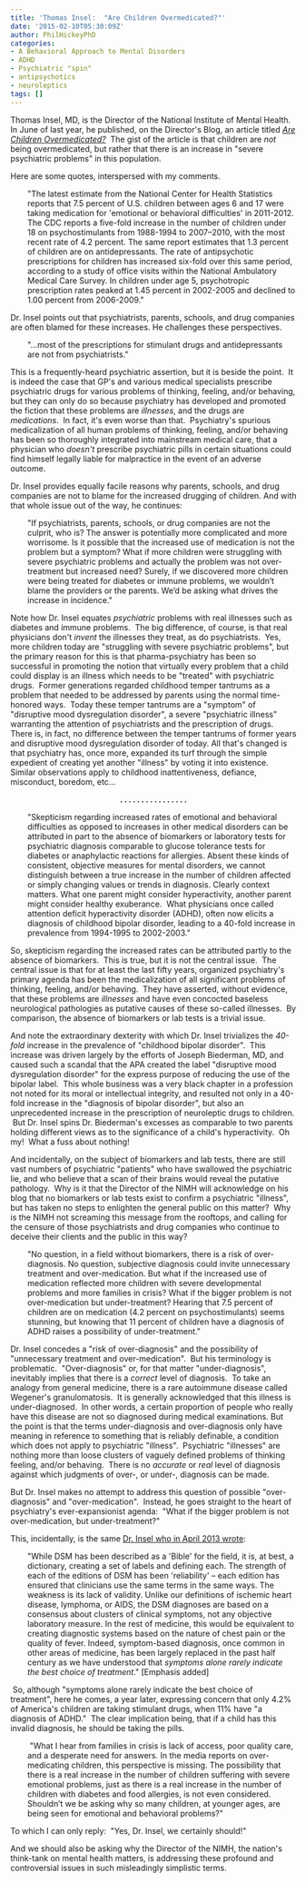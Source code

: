 ```yaml
---
title: 'Thomas Insel:  "Are Children Overmedicated?"'
date: '2015-02-10T05:30:09Z'
author: PhilHickeyPhD
categories:
- A Behavioral Approach to Mental Disorders
- ADHD
- Psychiatric "spin"
- antipsychotics
- neuroleptics
tags: []
---
```


Thomas Insel, MD, is the Director of the National Institute of Mental Health.  In June of last year, he published, on the Director's Blog, an article titled <em><a href="http://www.nimh.nih.gov/about/director/2014/are-children-overmedicated.shtml">Are Children Overmedicated?</a></em>  The gist of the article is that children are <em>not</em> being overmedicated, but rather that there is an increase in "severe psychiatric problems" in this population.

Here are some quotes, interspersed with my comments.
<p style="padding-left: 30px;">"The latest estimate from the National Center for Health Statistics reports that 7.5 percent of U.S. children between ages 6 and 17 were taking medication for 'emotional or behavioral difficulties' in 2011-2012. The CDC reports a five-fold increase in the number of children under 18 on psychostimulants from 1988-1994 to 2007–2010, with the most recent rate of 4.2 percent. The same report estimates that 1.3 percent of children are on antidepressants. The rate of antipsychotic prescriptions for children has increased six-fold over this same period, according to a study of office visits within the National Ambulatory Medical Care Survey. In children under age 5, psychotropic prescription rates peaked at 1.45 percent in 2002-2005 and declined to 1.00 percent from 2006-2009."</p>
Dr. Insel points out that psychiatrists, parents, schools, and drug companies are often blamed for these increases. He challenges these perspectives.
<p style="padding-left: 30px;">"…most of the prescriptions for stimulant drugs and antidepressants are not from psychiatrists."</p>
This is a frequently-heard psychiatric assertion, but it is beside the point.  It is indeed the case that GP's and various medical specialists prescribe psychiatric drugs for various problems of thinking, feeling, and/or behaving, but they can only do so because psychiatry has developed and promoted the fiction that these problems are <em>illnesses</em>, and the drugs are <em>medications</em>.  In fact, it's even worse than that.  Psychiatry's spurious medicalization of all human problems of thinking, feeling, and/or behaving has been so thoroughly integrated into mainstream medical care, that a physician who <em>doesn't</em> prescribe psychiatric pills in certain situations could find himself legally liable for malpractice in the event of an adverse outcome.

Dr. Insel provides equally facile reasons why parents, schools, and drug companies are not to blame for the increased drugging of children. And with that whole issue out of the way, he continues:
<p style="padding-left: 30px;">"If psychiatrists, parents, schools, or drug companies are not the culprit, who is? The answer is potentially more complicated and more worrisome. Is it possible that the increased use of medication is not the problem but a symptom? What if more children were struggling with severe psychiatric problems and actually the problem was not over-treatment but increased need? Surely, if we discovered more children were being treated for diabetes or immune problems, we wouldn’t blame the providers or the parents. We’d be asking what drives the increase in incidence."</p>
Note how Dr. Insel equates <em>psychiatric</em> problems with real illnesses such as diabetes and immune problems.  The big difference, of course, is that real physicians don't <em>invent</em> the illnesses they treat, as do psychiatrists.  Yes, more children today are "struggling with severe psychiatric problems", but the primary reason for this is that pharma-psychiatry has been so successful in promoting the notion that virtually every problem that a child could display is an illness which needs to be "treated" with psychiatric drugs.  Former generations regarded childhood temper tantrums as a problem that needed to be addressed by parents using the normal time-honored ways.  Today these temper tantrums are a "symptom" of "disruptive mood dysregulation disorder", a severe "psychiatric illness" warranting the attention of psychiatrists and the prescription of drugs.  There is, in fact, no difference between the temper tantrums of former years and disruptive mood dysregulation disorder of today. All that's changed is that psychiatry has, once more, expanded its turf through the simple expedient of creating yet another "illness" by voting it into existence.  Similar observations apply to childhood inattentiveness, defiance, misconduct, boredom, etc…
<p style="text-align: center;"><strong>. . . . . . . . . . . . . . . .</strong></p>
<p style="padding-left: 30px;">"Skepticism regarding increased rates of emotional and behavioral difficulties as opposed to increases in other medical disorders can be attributed in part to the absence of biomarkers or laboratory tests for psychiatric diagnosis comparable to glucose tolerance tests for diabetes or anaphylactic reactions for allergies. Absent these kinds of consistent, objective measures for mental disorders, we cannot distinguish between a true increase in the number of children affected or simply changing values or trends in diagnosis. Clearly context matters. What one parent might consider hyperactivity, another parent might consider healthy exuberance.  What physicians once called attention deficit hyperactivity disorder (ADHD), often now elicits a diagnosis of childhood bipolar disorder, leading to a 40-fold increase in prevalence from 1994-1995 to 2002-2003."</p>
So, skepticism regarding the increased rates can be attributed partly to the absence of biomarkers.  This is true, but it is not the central issue.  The central issue is that for at least the last fifty years, organized psychiatry's primary agenda has been the medicalization of all significant problems of thinking, feeling, and/or behaving.  They have asserted, without evidence, that these problems are <em>illnesses</em> and have even concocted baseless neurological pathologies as putative causes of these so-called illnesses.  By comparison, the absence of biomarkers or lab tests is a trivial issue.

And note the extraordinary dexterity with which Dr. Insel trivializes the <em>40-fold</em> increase in the prevalence of "childhood bipolar disorder".  This increase was driven largely by the efforts of Joseph Biederman, MD, and caused such a scandal that the APA created the label "disruptive mood dysregulation disorder" for the express purpose of reducing the use of the bipolar label.  This whole business was a very black chapter in a profession not noted for its moral or intellectual integrity, and resulted not only in a 40-fold increase in the "diagnosis of bipolar disorder", but also an unprecedented increase in the prescription of neuroleptic drugs to children.  But Dr. Insel spins Dr. Biederman's excesses as comparable to two parents holding different views as to the significance of a child's hyperactivity.  Oh my!  What a fuss about nothing!

And incidentally, on the subject of biomarkers and lab tests, there are still vast numbers of psychiatric "patients" who have swallowed the psychiatric lie, and who believe that a scan of their brains would reveal the putative pathology.  Why is it that the Director of the NIMH will acknowledge on his blog that no biomarkers or lab tests exist to confirm a psychiatric "illness", but has taken no steps to enlighten the general public on this matter?  Why is the NIMH not screaming this message from the rooftops, and calling for the censure of those psychiatrists and drug companies who continue to deceive their clients and the public in this way?
<p style="padding-left: 30px;">"No question, in a field without biomarkers, there is a risk of over-diagnosis. No question, subjective diagnosis could invite unnecessary treatment and over-medication. But what if the increased use of medication reflected more children with severe developmental problems and more families in crisis? What if the bigger problem is not over-medication but under-treatment? Hearing that 7.5 percent of children are on medication (4.2 percent on psychostimulants) seems stunning, but knowing that 11 percent of children have a diagnosis of ADHD raises a possibility of under-treatment."</p>
Dr. Insel concedes a "risk of over-diagnosis" and the possibility of "unnecessary treatment and over-medication".  But his terminology is problematic.  "Over-diagnosis" or, for that matter "under-diagnosis", inevitably implies that there is a <em>correct</em> level of diagnosis.  To take an analogy from general medicine, there is a rare autoimmune disease called Wegener's granulomatosis.  It is generally acknowledged that this illness is under-diagnosed.  In other words, a certain proportion of people who really have this disease are not so diagnosed during medical examinations. But the point is that the terms under-diagnosis and over-diagnosis only have meaning in reference to something that is reliably definable, a condition which does not apply to psychiatric "illness".  Psychiatric "illnesses" are nothing more than loose clusters of vaguely defined problems of thinking feeling, and/or behaving.  There is no <em>accurate</em> or <em>real</em> level of diagnosis against which judgments of over-, or under-, diagnosis can be made.

But Dr. Insel makes no attempt to address this question of possible "over-diagnosis" and "over-medication".  Instead, he goes straight to the heart of psychiatry's ever-expansionist agenda:  "What if the bigger problem is not over-medication, but under-treatment?"

This, incidentally, is the same <a href="http://www.nimh.nih.gov/about/director/2013/transforming-diagnosis.shtml">Dr. Insel who in April 2013 wrote</a>:
<p style="padding-left: 30px;">"While DSM has been described as a 'Bible' for the field, it is, at best, a dictionary, creating a set of labels and defining each. The strength of each of the editions of DSM has been 'reliability' – each edition has ensured that clinicians use the same terms in the same ways. The weakness is its lack of validity. Unlike our definitions of ischemic heart disease, lymphoma, or AIDS, the DSM diagnoses are based on a consensus about clusters of clinical symptoms, not any objective laboratory measure. In the rest of medicine, this would be equivalent to creating diagnostic systems based on the nature of chest pain or the quality of fever. Indeed, symptom-based diagnosis, once common in other areas of medicine, has been largely replaced in the past half century as we have understood that <em>symptoms alone rarely indicate the best choice of treatment</em>." [Emphasis added]</p>
 So, although "symptoms alone rarely indicate the best choice of treatment", here he comes, a year later, expressing concern that only 4.2% of America's children are taking stimulant drugs, when 11% have "a diagnosis of ADHD."  The clear implication being, that if a child has this invalid diagnosis, he should be taking the pills.
<p style="padding-left: 30px;"> "What I hear from families in crisis is lack of access, poor quality care, and a desperate need for answers. In the media reports on over-medicating children, this perspective is missing. The possibility that there is a real increase in the number of children suffering with severe emotional problems, just as there is a real increase in the number of children with diabetes and food allergies, is not even considered. Shouldn’t we be asking why so many children, at younger ages, are being seen for emotional and behavioral problems?"</p>
To which I can only reply:  "Yes, Dr. Insel, we certainly should!"

And we should also be asking why the Director of the NIMH, the nation's think-tank on mental health matters, is addressing these profound and controversial issues in such misleadingly simplistic terms.